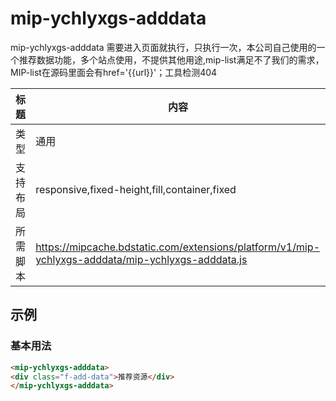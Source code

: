 # mip-ychlyxgs-adddata

mip-ychlyxgs-adddata 需要进入页面就执行，只执行一次，本公司自己使用的一个推荐数据功能，多个站点使用，不提供其他用途,mip-list满足不了我们的需求，MIP-list在源码里面会有href='{{url}}'；工具检测404

标题|内容
----|----
类型|通用
支持布局|responsive,fixed-height,fill,container,fixed
所需脚本|https://mipcache.bdstatic.com/extensions/platform/v1/mip-ychlyxgs-adddata/mip-ychlyxgs-adddata.js

## 示例

### 基本用法
```html
<mip-ychlyxgs-adddata>
<div class="f-add-data">推荐资源</div>
</mip-ychlyxgs-adddata>
```



